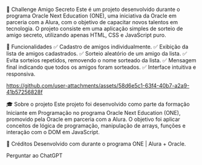 🎁 Challenge Amigo Secreto
Este é um projeto desenvolvido durante o programa Oracle Next Education (ONE), uma iniciativa da Oracle em parceria com a Alura, com o objetivo de capacitar novos talentos em tecnologia.
O projeto consiste em uma aplicação simples de sorteio de amigo secreto, utilizando apenas HTML, CSS e JavaScript puro.

🔧 Funcionalidades
✅ Cadastro de amigos individualmente.
✅ Exibição da lista de amigos cadastrados.
✅ Sorteio aleatório de um amigo da lista.
✅ Evita sorteios repetidos, removendo o nome sorteado da lista.
✅ Mensagem final indicando que todos os amigos foram sorteados.
✅ Interface intuitiva e responsiva.



https://github.com/user-attachments/assets/58d6e5c1-63f4-40b7-a2a9-41b57256828f




🎓 Sobre o projeto
Este projeto foi desenvolvido como parte da formação Iniciante em Programação no programa Oracle Next Education (ONE), promovido pela Oracle em parceria com a Alura.
O objetivo foi aplicar conceitos de lógica de programação, manipulação de arrays, funções e interação com o DOM em JavaScript.

🙌 Créditos
Desenvolvido com durante o programa ONE | Alura + Oracle.









Perguntar ao ChatGPT
